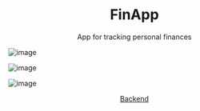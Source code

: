 <h1 align=center>FinApp</h1>
<p align=center>App for tracking personal finances</p>

![image](https://user-images.githubusercontent.com/36193643/147499340-9fc08d9d-639a-4095-b068-486a5fcd94d6.png)

![image](https://user-images.githubusercontent.com/36193643/147499436-06417fa9-801a-4dcb-80e9-3c0999208071.png)

![image](https://user-images.githubusercontent.com/36193643/147499467-af0b9099-cc87-449a-b860-5e07f3573201.png)

<p align=center>
  <a href="https://github.com/MatijaNovosel/fin-app-backend">Backend</a>
</p>
